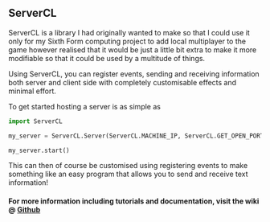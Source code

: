## ServerCL

ServerCL is a library I had originally wanted to make so that I could use it only for my Sixth Form computing project to add local multiplayer to the game however realised that it would be just a little bit extra to make it more modifiable so that it could be used by a multitude of things.

Using ServerCL, you can register events, sending and receiving information both server and client side with completely customisable effects and minimal effort. 

To get started hosting a server is as simple as

```py
import ServerCL

my_server = ServerCL.Server(ServerCL.MACHINE_IP, ServerCL.GET_OPEN_PORT())

my_server.start()
```

This can then of course be customised using registering events to make something like an easy program that allows you to send and receive text information!

#### For more information including tutorials and documentation, visit the wiki @ [Github](https://github.com/shauncameron/server-server_client/wiki)